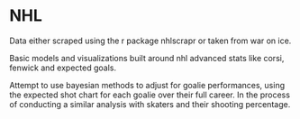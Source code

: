 # NHL

Data either scraped using the r package nhlscrapr or taken from war on ice.  

Basic models and visualizations built around nhl advanced stats like corsi, fenwick and expected goals.

Attempt to use bayesian methods to adjust for goalie performances, using the expected shot chart for each goalie over their
full career.  In the process of conducting a similar analysis with skaters and their shooting percentage. 
